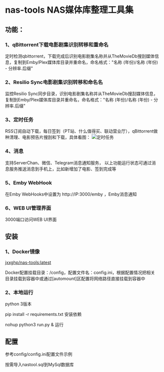# nas-tools NAS媒体库整理工具集
## 功能：
### 1、qBittorrent下载电影剧集识别转移和重命名
定时检测qbittorrent，下载完成后识别电影剧集名称并从TheMovieDb搜刮媒体信息，复制到Emby/Plex媒体库目录并重命名，命名格式："名称 (年份)/名称 (年份) - 分辨率.后缀"

### 2、Resilio Sync电影剧集识别转移和命名名
监控Resilio Sync同步目录，识别电影剧集名称并从TheMovieDb搜刮媒体信息，复制到Emby/Plex媒体库目录并重命名，命名格式："名称 (年份)/名称 (年份) - 分辨率.后缀"

### 3、定时任务
RSS订阅自动下载，每日签到（PT站、什么值得买、联动营业厅），qBittorrent做种清理、电影预告片搜刮和下载，具体看图：
![定时任务](https://github.com/jxxghp/nastool/blob/master/nastool.png)

### 4、消息
支持ServerChan、微信、Telegram消息通知服务， 以上功能运行状态可通过消息服务推送消息到手机上，比如新增加了电影、签到完成等

### 5、Emby WebHook
在Emby WebHooks中设置为 http://IP:3000/emby ，Emby消息通知

### 6、WEB UI管理界面
3000端口访问WEB UI界面



## 安装
### 1、Docker镜像
[jxxghp/nas-tools:latest](https://hub.docker.com/repository/docker/jxxghp/nas-tools)

Docker配置挂载目录：/config，配置文件名：config.ini，根据配置情况把相关目录挂载到容器中或通过[automount]区配置将网络路径直接挂载到容器中

### 2、本地运行
python 3版本

pip install -r requirements.txt 安装依赖

nohup python3 run.py & 运行

## 配置
参考config/config.ini配置文件示例

按需导入nastool.sql到MySql数据库

